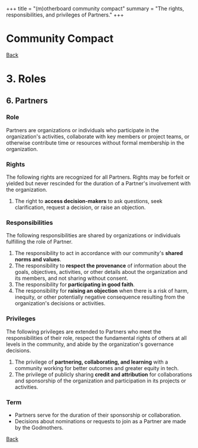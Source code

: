 +++
title = "(m)otherboard community compact"
summary = "The rights, responsibilities, and privileges of Partners."
+++

# Community Compact

[Back](/governance/roles)

# 3\. Roles

## 6\. Partners

### Role

Partners are organizations or individuals who participate in the organization's activities, collaborate with key members or project teams, or otherwise contribute time or resources without formal membership in the organization.

### Rights

The following rights are recognized for all Partners. Rights may be forfeit or yielded but never rescinded for the duration of a Partner's involvement with the organization.

1. The right to **access decision-makers** to ask questions, seek clarification, request a decision, or raise an objection.

### Responsibilities

The following responsibilities are shared by organizations or individuals fulfilling the role of Partner.

1. The responsibility to act in accordance with our community's **shared norms and values**.
2. The responsibility to **respect the provenance** of information about the goals, objectives, activities, or other details about the organization and its members, and not sharing without consent.
3. The responsibility for **participating in good faith**.
4. The responsibility for **raising an objection** when there is a risk of harm, inequity, or other potentially negative consequence resulting from the organization's decisions or activities.

### Privileges

The following privileges are extended to Partners who meet the responsibilities of their role, respect the fundamental rights of others at all levels in the community, and abide by the organization's governance decisions.

1. The privilege of **partnering, collaborating, and learning** with a community working for better outcomes and greater equity in tech.
2. The privilege of publicly sharing **credit and attribution** for collaborations and sponsorship of the organization and participation in its projects or activities.

### Term

* Partners serve for the duration of their sponsorship or collaboration.
* Decisions about nominations or requests to join as a Partner are made by the Godmothers.

[Back](/governance/roles)
